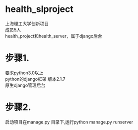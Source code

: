 # health_slproject
上海理工大学创新项目<br>
成员5人<br>
health_project和health_server，属于django后台<br>


# 步骤1.
要求python3.0以上<br>
python的django框架 版本2.1.7<br>
原生django管理后台<br>


# 步骤2.
启动项目在manage.py 目录下,运行python manage.py runserver<br>
